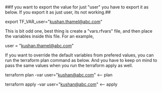 ##If you want to export the value for just "user" you have to export it as below. If you export it as just user, its not working.##

export TF_VAR_user="kushan.thamel@abc.com"

This is bit odd one, best thing is create a "vars.rfvars" file, and then place the variables inside this file. For an example,

user = "kushan.thamel@abc.com"

If you want to override the default variables from prefered values, you can run the terraform plan command as below. And you have to keep on mind to pass the same values when  you run the terraform apply as well.

terraform plan -var user="kushan@abc.com"  <-- plan

terraform apply -var user="kushan@abc.com" <-- apply
